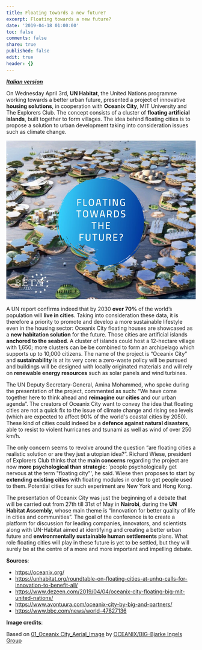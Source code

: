 ```yaml
---
title: Floating towards a new future?
excerpt: Floating towards a new future?
date: '2019-04-18 01:00:00'
toc: false
comments: false
share: true
published: false
edit: true
header: {}
---
```

**[_Italian version_](/2019/04/18/oceanix-city-il-futuro-delle-città-galleggia-sugli-oceani/)**

On Wednesday April 3rd, **UN Habitat**, the United Nations programme working towards a better urban future, presented a project of innovative **housing solutions**, in cooperation with **Oceanix City**, MIT University and The Explorers Club. The concept consists of a cluster of **floating artificial islands**, built together to form villages. The idea behind floating cities is to propose a solution to urban development taking into consideration issues such as climate change.

![Floating towards the future? Oceanix City](/assets/images/floating-towards-the-future.jpg)

A UN report confirms indeed that by 2030 **over 70%** of the world’s population will **live in cities**. Taking into consideration these data, it is therefore a priority to promote and develop a more sustainable lifestyle even in the housing sector: Oceanix City floating houses are showcased as a **new habitation solution** for the future. Those cities are artificial islands **anchored to the seabed**. A cluster of islands could host a 12-hectare village with 1,650; more clusters can be be combined to form an archipelago which supports up to 10,000 citizens. The name of the project is “Oceanix City” and **sustainability** is at its very core: a zero-waste policy will be pursued and buildings will be designed with locally originated materials and will rely on **renewable energy resources** such as solar panels and wind turbines.

The UN Deputy Secretary-General, Amina Mohammed, who spoke during the presentation of the project, commented as such: “We have come together here to think ahead and **reimagine our cities** and our urban agenda”. The creators of Oceanix City want to convey the idea that floating cities are not a quick fix to the issue of climate change and rising sea levels (which are expected to affect 90% of the world's coastal cities by 2050). These kind of cities could indeed be a **defence against natural disasters**, able to resist to violent hurricanes and tsunami as well as wind of over 250 km/h.

The only concern seems to revolve around the question “are floating cities a realistic solution or are they just a utopian idea?”. Richard Wiese, president of Explorers Club thinks that the **main concerns** regarding the project are now **more psychological than strategic**: 'people psychologically get nervous at the term "floating city"', he said. Wiese then proposes to start by **extending existing cities** with floating modules in order to get people used to them. Potential cities for such experiment are New York and Hong Kong.

The presentation of Oceanix City was just the beginning of a debate that will be carried out from 27th till 31st of May in **Nairobi**, during the **UN Habitat Assembly**, whose main theme is “Innovation for better quality of life in cities and communities”. The goal of the conference is to create a platform for discussion for leading companies, innovators, and scientists along with UN-Habitat aimed at identifying and creating a better urban future and **environmentally sustainable human settlements** plans. What role floating cities will play in these future is yet to be settled, but they will surely be at the centre of a more and more important and impelling debate.

**Sources**:

* <https://oceanix.org/>
* <https://unhabitat.org/roundtable-on-floating-cities-at-unhq-calls-for-innovation-to-benefit-all/>
* <https://www.dezeen.com/2019/04/04/oceanix-city-floating-big-mit-united-nations/>
* <https://www.avontuura.com/oceanix-city-by-big-and-partners/>
* <https://www.bbc.com/news/world-47827136>

**Image credits**:

Based on [01_Oceanix City_Aerial_Image](https://oceanix.org/wp-content/uploads/2019/04/01_BIG_SFC_OceanixCity_Aerial_Image-by-BIG-Bjarke-Ingels-Group-1.jpg) by [OCEANIX/BIG-Bjarke Ingels Group](https://oceanix.org/media/)
